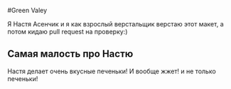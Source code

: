 #Green Valey

Я Настя Асенчик и я как взрослый верстальщик верстаю этот макет, а потом кидаю pull request на проверку:)

## Самая малость про Настю

Настя делает очень вкусные печеньки! И вообще жжет!
и не только печеньки!
